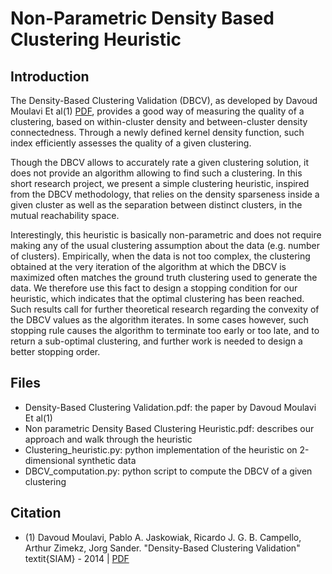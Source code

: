 # Non-Parametric Density Based Clustering Heuristic



## Introduction 

The Density-Based Clustering Validation (DBCV), as developed by Davoud Moulavi Et al(1) [PDF](http://epubs.siam.org/doi/pdf/10.1137/1.9781611973440.96), provides a good way of measuring the quality of a clustering, based on within-cluster density and between-cluster density connectedness. Through a newly defined kernel density function, such index efficiently assesses the quality of a given clustering.

Though the DBCV allows to accurately rate a given clustering solution, it does not provide an algorithm allowing to find such a clustering. In this short research project, we present a simple clustering heuristic, inspired from the DBCV methodology, that relies on the density sparseness inside a given cluster as well as the separation between distinct clusters, in the mutual reachability space.

Interestingly, this heuristic is basically non-parametric and does not require making any of the usual clustering assumption about the data (e.g. number of clusters). Empirically, when the data is not too complex, the clustering obtained at the very iteration of the algorithm at which the DBCV is maximized often matches the ground truth clustering used to generate the data.
We therefore use this fact to design a stopping condition for our heuristic, which indicates that the optimal clustering has been reached. Such results call for further theoretical research regarding the convexity of the DBCV values as the algorithm iterates. In some cases however, such stopping rule causes the algorithm to terminate too early or too late, and to return a sub-optimal clustering, and further work is needed to design a better stopping order.

## Files

* Density-Based Clustering Validation.pdf: the paper by Davoud Moulavi Et al(1)
* Non parametric Density Based Clustering Heuristic.pdf: describes our approach and walk through the heuristic
* Clustering_heuristic.py: python implementation of the heuristic on 2-dimensional synthetic data
* DBCV_computation.py: python script to compute the DBCV of a given clustering


## Citation
* (1) Davoud Moulavi, Pablo A. Jaskowiak, Ricardo J. G. B. Campello, Arthur Zimekz, Jorg Sander.
"Density-Based Clustering Validation" 
textit{SIAM} - 2014 | [PDF](http://epubs.siam.org/doi/pdf/10.1137/1.9781611973440.96)
